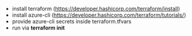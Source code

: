 * install terraform (https://developer.hashicorp.com/terraform/install)
* install azure-cli (https://developer.hashicorp.com/terraform/tutorials/)
* provide azure-cli secrets inside terraform.tfvars
* run via **terraform init**

